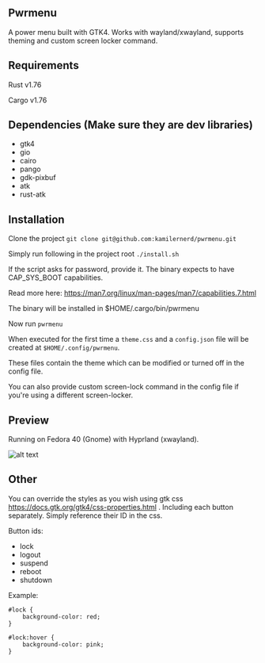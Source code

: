 ## Pwrmenu

A power menu built with GTK4. Works with wayland/xwayland, supports theming and custom screen locker command.

## Requirements

Rust v1.76

Cargo v1.76

## Dependencies (Make sure they are dev libraries)
- gtk4
- gio
- cairo
- pango
- gdk-pixbuf
- atk
- rust-atk

## Installation

Clone the project
`git clone git@github.com:kamilernerd/pwrmenu.git`

Simply run following in the project root
`./install.sh`

If the script asks for password, provide it. The binary expects to have
CAP_SYS_BOOT capabilities.

Read more here: https://man7.org/linux/man-pages/man7/capabilities.7.html

The binary will be installed in $HOME/.cargo/bin/pwrmenu

Now run `pwrmenu`

When executed for the first time a `theme.css` and a `config.json` file will be created at `$HOME/.config/pwrmenu`.

These files contain the theme which can be modified or turned off in the config file.

You can also provide custom screen-lock command in the config file if you're using a different screen-locker.

## Preview
Running on Fedora 40 (Gnome) with Hyprland (xwayland).

![alt text](https://github.com/kamilernerd/pwrmenu/blob/master/Screenshot%20from%202024-06-10%2000-09-09.png?raw=true)

## Other

You can override the styles as you wish using gtk css https://docs.gtk.org/gtk4/css-properties.html .
Including each button separately. Simply reference their ID in the css.

Button ids:

- lock
- logout
- suspend
- reboot
- shutdown

Example:

```
#lock {
    background-color: red;
}

#lock:hover {
    background-color: pink;
}
```
